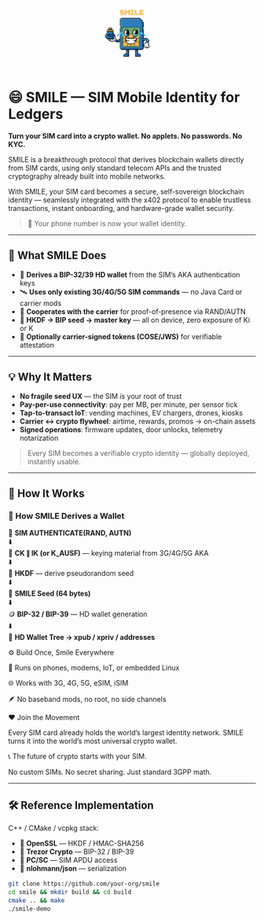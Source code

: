 <p align="center">
  <img src="smile.png" alt="SMILE" width="25%" />
</p>





# 😄 SMILE — SIM Mobile Identity for Ledgers

**Turn your SIM card into a crypto wallet. No applets. No passwords. No KYC.**


SMILE is a breakthrough protocol that derives blockchain wallets directly from SIM cards,
using only standard telecom APIs and the trusted cryptography already built into mobile networks.

With SMILE, your SIM card becomes a secure, self-sovereign blockchain identity —
seamlessly integrated with the x402 protocol to enable trustless transactions, instant onboarding, 
and hardware-grade wallet security.


> 🔐 Your phone number is now your wallet identity.

---

## 🚀 What SMILE Does

- 🧬 **Derives a BIP-32/39 HD wallet** from the SIM’s AKA authentication keys
- 🛰 **Uses only existing 3G/4G/5G SIM commands** — no Java Card or carrier mods
- 🤝 **Cooperates with the carrier** for proof-of-presence via RAND/AUTN
- 🔏 **HKDF → BIP seed → master key** — all on device, zero exposure of Ki or K
- 🪪 **Optionally carrier-signed tokens (COSE/JWS)** for verifiable attestation

---

## 💡 Why It Matters

- **No fragile seed UX** — the SIM *is* your root of trust
- **Pay-per-use connectivity**: pay per MB, per minute, per sensor tick
- **Tap-to-transact IoT**: vending machines, EV chargers, drones, kiosks
- **Carrier ↔ crypto flywheel**: airtime, rewards, promos → on-chain assets
- **Signed operations**: firmware updates, door unlocks, telemetry notarization

> Every SIM becomes a verifiable crypto identity — globally deployed, instantly usable.

---

## 🧠 How It Works

### 🔐 How SMILE Derives a Wallet

📶 **SIM AUTHENTICATE(RAND, AUTN)**  
⬇️  
🔑 **CK ∥ IK (or K_AUSF)** — keying material from 3G/4G/5G AKA  
⬇️  
🧮 **HKDF** — derive pseudorandom seed  
⬇️  
🌱 **SMILE Seed (64 bytes)**  
⬇️  
🪙 **BIP-32 / BIP-39** — HD wallet generation  
⬇️  
💼 **HD Wallet Tree → xpub / xpriv / addresses**

⚙️ Build Once, Smile Everywhere

🧩 Runs on phones, modems, IoT, or embedded Linux

🌐 Works with 3G, 4G, 5G, eSIM, iSIM

🪶 No baseband mods, no root, no side channels

❤️ Join the Movement

Every SIM card already holds the world’s largest identity network.
SMILE turns it into the world’s most universal crypto wallet.

📞 The future of crypto starts with your SIM.



No custom SIMs. No secret sharing. Just standard 3GPP math.

---

## 🛠 Reference Implementation

C++ / CMake / vcpkg stack:

- 🔹 **OpenSSL** — HKDF / HMAC-SHA256
- 🔹 **Trezor Crypto** — BIP-32 / BIP-39
- 🔹 **PC/SC** — SIM APDU access
- 🔹 **nlohmann/json** — serialization

```bash
git clone https://github.com/your-org/smile
cd smile && mkdir build && cd build
cmake .. && make
./smile-demo